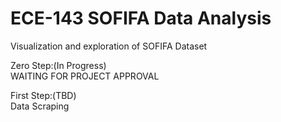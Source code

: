 # ECE-143 SOFIFA Data Analysis
Visualization and exploration of SOFIFA Dataset <br>

Zero Step:(In Progress)<br>
WAITING FOR PROJECT APPROVAL<br>

First Step:(TBD)<br>
Data Scraping
